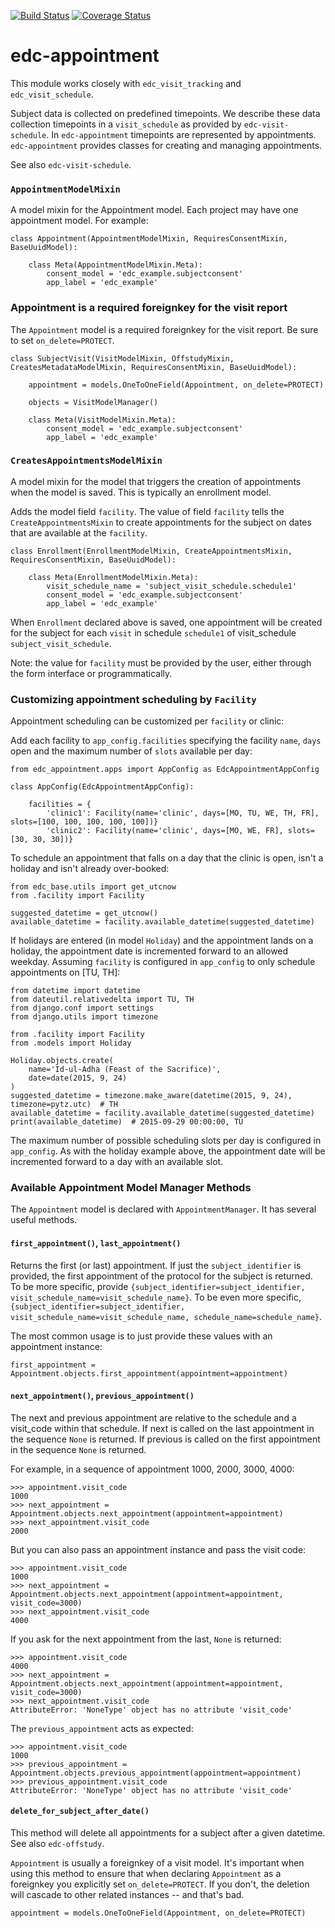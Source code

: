 [![Build Status](https://travis-ci.org/botswana-harvard/edc-appointment.svg?branch=develop)](https://travis-ci.org/botswana-harvard/edc-appointment) [![Coverage Status](https://coveralls.io/repos/botswana-harvard/edc-appointment/badge.svg?branch=develop&service=github)](https://coveralls.io/github/botswana-harvard/edc-appointment?branch=develop)

# edc-appointment

This module works closely with `edc_visit_tracking` and `edc_visit_schedule`.

Subject data is collected on predefined timepoints. We describe these data collection timepoints in a `visit_schedule` as provided by `edc-visit-schedule`. In `edc-appointment` timepoints are represented by appointments. `edc-appointment` provides classes for creating and managing appointments.

See also `edc-visit-schedule`. 

### `AppointmentModelMixin`

A model mixin for the Appointment model. Each project may have one appointment model. For example:

    class Appointment(AppointmentModelMixin, RequiresConsentMixin, BaseUuidModel):
    
        class Meta(AppointmentModelMixin.Meta):
            consent_model = 'edc_example.subjectconsent'
            app_label = 'edc_example'


### Appointment is a required foreignkey for the visit report

The `Appointment` model is a required foreignkey for the visit report. Be sure to set `on_delete=PROTECT`.

    class SubjectVisit(VisitModelMixin, OffstudyMixin, CreatesMetadataModelMixin, RequiresConsentMixin, BaseUuidModel):
    
        appointment = models.OneToOneField(Appointment, on_delete=PROTECT)
    
        objects = VisitModelManager()
    
        class Meta(VisitModelMixin.Meta):
            consent_model = 'edc_example.subjectconsent'
            app_label = 'edc_example'

### `CreatesAppointmentsModelMixin`

A model mixin for the model that triggers the creation of appointments when the model is saved. This is typically an enrollment model.

Adds the model field `facility`. The value of field `facility` tells the `CreateAppointmentsMixin` to create appointments for the subject on dates that are available at the `facility`.

    class Enrollment(EnrollmentModelMixin, CreateAppointmentsMixin, RequiresConsentMixin, BaseUuidModel):
    
        class Meta(EnrollmentModelMixin.Meta):
            visit_schedule_name = 'subject_visit_schedule.schedule1'
            consent_model = 'edc_example.subjectconsent'
            app_label = 'edc_example'

When `Enrollment` declared above is saved, one appointment will be created for the subject for each `visit` in schedule `schedule1` of visit_schedule `subject_visit_schedule`. 

Note: the value for `facility` must be provided by the user, either through the form interface or programmatically. 

### Customizing appointment scheduling by `Facility`

Appointment scheduling can be customized per `facility` or clinic:

Add each facility to `app_config.facilities` specifying the facility `name`, `days` open and the maximum number of `slots` available per day:

    from edc_appointment.apps import AppConfig as EdcAppointmentAppConfig

    class AppConfig(EdcAppointmentAppConfig):

        facilities = {
            'clinic1': Facility(name='clinic', days=[MO, TU, WE, TH, FR], slots=[100, 100, 100, 100, 100])}
            'clinic2': Facility(name='clinic', days=[MO, WE, FR], slots=[30, 30, 30])}

To schedule an appointment that falls on a day that the clinic is open, isn't a holiday and isn't already over-booked:

    from edc_base.utils import get_utcnow
    from .facility import Facility
    
    suggested_datetime = get_utcnow()
    available_datetime = facility.available_datetime(suggested_datetime)


If holidays are entered (in model `Holiday`) and the appointment lands on a holiday, the appointment date is incremented forward to an allowed weekday. Assuming `facility` is configured in `app_config` to only schedule appointments on [TU, TH]:

    from datetime import datetime
    from dateutil.relativedelta import TU, TH
    from django.conf import settings
    from django.utils import timezone

    from .facility import Facility
    from .models import Holiday
    
    Holiday.objects.create(
        name='Id-ul-Adha (Feast of the Sacrifice)',
        date=date(2015, 9, 24)
    )
    suggested_datetime = timezone.make_aware(datetime(2015, 9, 24), timezone=pytz.utc)  # TH
    available_datetime = facility.available_datetime(suggested_datetime)
    print(available_datetime)  # 2015-09-29 00:00:00, TU

The maximum number of possible scheduling slots per day is configured in `app_config`. As with the holiday example above, the appointment date will be incremented forward to a day with an available slot.


### Available Appointment Model Manager Methods

The `Appointment` model is declared with `AppointmentManager`. It has several useful methods. 

#### `first_appointment()`, `last_appointment()`

Returns the first (or last) appointment. If just the `subject_identifier` is provided, the first appointment of the protocol for the subject is returned. To be more specific, provide `{subject_identifier=subject_identifier, visit_schedule_name=visit_schedule_name}`.
To be even more specific,  `{subject_identifier=subject_identifier, visit_schedule_name=visit_schedule_name, schedule_name=schedule_name}`.

The most common usage is to just provide these values with an appointment instance:

    first_appointment = Appointment.objects.first_appointment(appointment=appointment)

#### `next_appointment()`, `previous_appointment()`

The next and previous appointment are relative to the schedule and a visit_code within that schedule. If next is called on the last appointment in the sequence `None` is returned. If previous is called on the first appointment in the sequence `None` is returned.

For example, in a sequence of appointment 1000, 2000, 3000, 4000:

    >>> appointment.visit_code
    1000
    >>> next_appointment = Appointment.objects.next_appointment(appointment=appointment)
    >>> next_appointment.visit_code
    2000

But you can also pass an appointment instance and pass the visit code:

    >>> appointment.visit_code
    1000
    >>> next_appointment = Appointment.objects.next_appointment(appointment=appointment, visit_code=3000)
    >>> next_appointment.visit_code
    4000
If you ask for the next appointment from the last, `None` is returned:

    >>> appointment.visit_code
    4000
    >>> next_appointment = Appointment.objects.next_appointment(appointment=appointment, visit_code=3000)
    >>> next_appointment.visit_code
    AttributeError: 'NoneType' object has no attribute 'visit_code'

The `previous_appointment` acts as expected:

    >>> appointment.visit_code
    1000
    >>> previous_appointment = Appointment.objects.previous_appointment(appointment=appointment)
    >>> previous_appointment.visit_code
    AttributeError: 'NoneType' object has no attribute 'visit_code'

#### `delete_for_subject_after_date()`

This method will delete all appointments for a subject after a given datetime. See also `edc-offstudy`.

`Appointment` is usually a foreignkey of a visit model. It's important when using this method to ensure that when declaring `Appointment` as a foreignkey you explicitly set `on_delete=PROTECT`. If you don't, the deletion will cascade to other related instances -- and that's bad. 

    appointment = models.OneToOneField(Appointment, on_delete=PROTECT)


